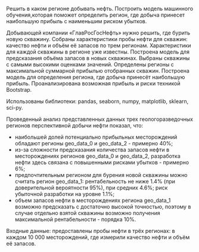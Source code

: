 Решить в каком регионе добывать нефть.
Построить модель машинного обучения,которая поможет определить регион,
где добыча принесет наибольшую прибыль с наименьшим риском убытков.

Добывающей компании «ГлавРосГосНефть» нужно решить, где бурить новую скважину.
Собраны характеристики пробы нефти для скважин: качество нефти и объём её запасов по трем регионам. Характеристики для каждой скважины в регионе уже известны. 
Построена модель для предсказания объёма запасов в новых скважинах.
Выбраны скважины с самыми высокими оценками значений.
Определены регионы с максимальной суммарной прибылью отобранных скважин.
Построена модель для определения региона, где добыча принесёт наибольшую прибыль. Проанализирована возможная прибыль и риски техникой Bootstrap.

Использованы библиотеки: pandas, seaborn, numpy, matplotlib, sklearn, sci-py.

Проведенный анализ представленных данных трех геологоразведочных регионов перспективной добычи нефти показал, что:
- наибольшей долей потенциально прибыльных месторождений обладают регионы geo_data_0 и geo_data_2 - примерно 40%;
- из-за сложности предсказания количества запасов нефти в месторождениях регионов geo_data_0 и geo_data_2, разработка нефти здесь связана с повышенными рисками убытков - примерно 6%;
- предпочтительным регионом для бурения новой скважины можно считать регион geo_data_1: рентабельность не ниже 1.4% (при доверительной вероятности 95%), при средних 4.6%; риск убыточной разработки на уровне 1.1%;
- объем запасов нефти в месторождениях региона geo_data_1 возможно предсказать с достаточно высокой точностью, поэтому в случае отдельно взятой скважины возможно получения максимальной рентабельности - порядка 10%.

Входные данные: предоставлены пробы нефти в трёх регионах: в каждом 10 000 месторождений, где измерили качество нефти и объём её запасов.

